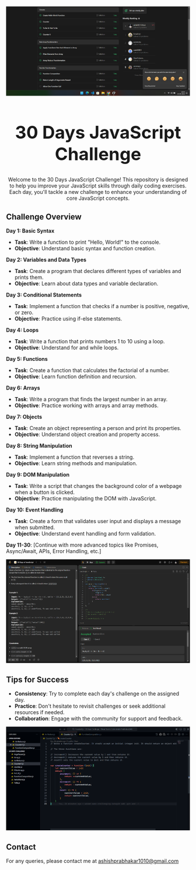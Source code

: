 <p align="center">
  <img src="https://github.com/ashish8513/30-days-javascript-leetCode-challenges/blob/main/1day.png" alt="Challenge Overview" width="600"/>
</p>

<h1 align="center" style="font-size: 3rem;">30 Days JavaScript Challenge</h1>

<p align="center">
  Welcome to the 30 Days JavaScript Challenge! This repository is designed to help you improve your JavaScript skills through daily coding exercises. Each day, you'll tackle a new challenge to enhance your understanding of core JavaScript concepts.
</p>

## Challenge Overview

**Day 1: Basic Syntax**  
- **Task**: Write a function to print "Hello, World!" to the console.  
- **Objective**: Understand basic syntax and function creation.

**Day 2: Variables and Data Types**  
- **Task**: Create a program that declares different types of variables and prints them.  
- **Objective**: Learn about data types and variable declaration.

**Day 3: Conditional Statements**  
- **Task**: Implement a function that checks if a number is positive, negative, or zero.  
- **Objective**: Practice using if-else statements.

**Day 4: Loops**  
- **Task**: Write a function that prints numbers 1 to 10 using a loop.  
- **Objective**: Understand for and while loops.

**Day 5: Functions**  
- **Task**: Create a function that calculates the factorial of a number.  
- **Objective**: Learn function definition and recursion.

**Day 6: Arrays**  
- **Task**: Write a program that finds the largest number in an array.  
- **Objective**: Practice working with arrays and array methods.

**Day 7: Objects**  
- **Task**: Create an object representing a person and print its properties.  
- **Objective**: Understand object creation and property access.

**Day 8: String Manipulation**  
- **Task**: Implement a function that reverses a string.  
- **Objective**: Learn string methods and manipulation.

**Day 9: DOM Manipulation**  
- **Task**: Write a script that changes the background color of a webpage when a button is clicked.  
- **Objective**: Practice manipulating the DOM with JavaScript.

**Day 10: Event Handling**  
- **Task**: Create a form that validates user input and displays a message when submitted.  
- **Objective**: Understand event handling and form validation.

**Day 11-30**: [Continue with more advanced topics like Promises, Async/Await, APIs, Error Handling, etc.]

<p align="center">
  <img src="https://github.com/ashish8513/30-days-javascript-leetCode-challenges/blob/main/leetcode.png" alt="LeetCode" width="600"/>
</p>

## Tips for Success

- **Consistency**: Try to complete each day's challenge on the assigned day.
- **Practice**: Don't hesitate to revisit challenges or seek additional resources if needed.
- **Collaboration**: Engage with the community for support and feedback.

<p align="center">
  <img src="https://github.com/ashish8513/30-days-javascript-leetCode-challenges/blob/main/vs.png" alt="Visual Studio" width="600"/>
</p>

## Contact

For any queries, please contact me at [ashishprabhakar1010@gmail.com](mailto:ashishprabhakar1010@gmail.com)
